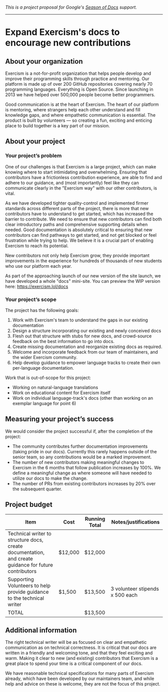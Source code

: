 _This is a project proposal for Google's [Season of Docs](https://developers.google.com/season-of-docs) support._

---

# Expand Exercism's docs to encourage new contributions

## About your organization

Exercism is a not-for-profit organization that helps people develop and improve their programming skills through practice and mentoring.
Our platform is made up of over 200 GitHub repositories covering nearly 70 programming languages. 
Everything is Open Source. Since launching in 2013 we have helped over 500,000 people become better programmers.

Good communication is at the heart of Exercism. 
The heart of our platform is mentoring, where strangers help each other understand and fill knowledge gaps, and where empathetic communication is essential.
The product is built by volunteers — so creating a fun, exciting and enticing place to build together is a key part of our mission.

## About your project

### Your project’s problem

One of our challenges is that Exercism is a large project, which can make knowing where to start intimidating and overwhelming.
Ensuring that contributors have a frictionless contribution experience, are able to find and adhere to our guidance, and (most importantly) feel like they can communicate clearly in the "Exercism way" with our other contributors, is vital.

As we have developed tighter quality-control and implemented firmer standards across different parts of the project, there is more that new contributors have to understand to get started, which has increased the barrier to contribute.
We need to ensure that new contributors can find both clear introductory paths and comprehensive supporting details when needed.
Good documentation is absolutely critical to ensuring that new contributors can find pathways to get started, and not get blocked or feel frustration while trying to help.
We believe it is a crucial part of enabling Exercism to reach its potential.

New contributors not only help Exercism grow, they provide important improvements in the experience for hundreds of thousands of new students who use our platform each year.

As part of the approaching launch of our new version of the site launch, we have developed a whole "docs" mini-site. You can preview the WIP version here: https://exercism.lol/docs

### Your project’s scope

The project has the following goals:
1. Work with Exercism's team to understand the gaps in our existing documentation
2. Design a structure incorporating our existing and newly conceived docs
3. Flesh out that structure with stubs for new docs, and crowd-source feedback on the best information to go into docs.
4. Create missing documentation and reorganize existing docs as required.
5. Welcome and incorporate feedback from our team of maintainers, and the wider Exercism community.
6. Help develop guidance to empower language tracks to create their own per-language documentation.

Work that is out-of-scope for this project:
- Working on natural-language translations
- Work on educational content for Exercism itself
- Work on individual language-track's docs (other than working on an exemplar language for point 6)

## Measuring your project’s success

We would consider the project successful if, after the completion of the project:

- The community contributes further documentation improvements (taking pride in our docs). Currently this rarely happens outside of the senior team, so any contributions would be a marked improvement.
- The number of new contributors making meaningful changes to Exercism in the 6 months that follow publication increases by 100%. We define a meaningful change as where someone will have needed to utilize our docs to make the change.
- The number of PRs from existing contributors increases by 20% over the subsequent quarter.

## Project budget

| Item      | Cost | Running Total | Notes/justifications |
| ----------- | ----------- | ---- | ---- |
| Technical writer to structure docs, create documentation, and create guidance for future contributors | $12,000 | $12,000 | 
| Supporting Volunteers to help provide guidance to the technical writer   | $1,500 | $13,500 | 3 volunteer stipends x 500 each
| TOTAL | | $13,500 |

## Additional information

The right technical writer will be as focused on clear and empathetic communication as on technical correctness.
It is critical that our docs are written in a friendly and welcoming tone, and that they feel exciting and warm.
Making it clear to new (and existing) contributors that Exercism is a great place to spend your time is a critical component of our docs.

We have reasonable technical specifications for many parts of Exercism already, which have been developed by our maintainers team, and while help and advice on these is welcome, they are not the focus of this project.
